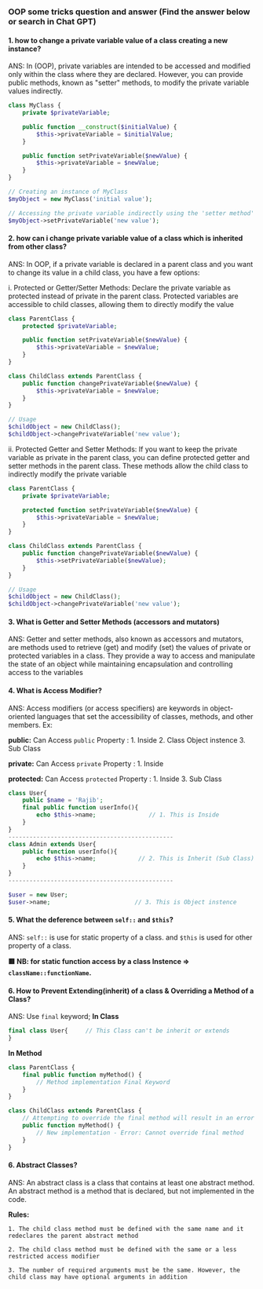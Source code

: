 ### OOP some tricks question and answer (Find the answer below or search in Chat GPT)

#### 1. how to change a private variable value of a class creating a new instance?
ANS:
In (OOP), private variables are intended to be accessed and modified only within the class where they are declared. However, you can provide public methods, known as "setter" methods, to modify the private variable values indirectly.

```php
class MyClass {
    private $privateVariable;

    public function __construct($initialValue) {
        $this->privateVariable = $initialValue;
    }

    public function setPrivateVariable($newValue) {
        $this->privateVariable = $newValue;
    }
}

// Creating an instance of MyClass
$myObject = new MyClass('initial value');

// Accessing the private variable indirectly using the 'setter method'
$myObject->setPrivateVariable('new value');

```

#### 2. how can i change private variable value of a class which is inherited from other class?
ANS:
In OOP, if a private variable is declared in a parent class and you want to change its value in a child class, you have a few options:

i. Protected or Getter/Setter Methods:
        Declare the private variable as protected instead of private in the parent class. Protected variables are accessible to child classes, allowing them to directly modify the value
        
```php
class ParentClass {
    protected $privateVariable;

    public function setPrivateVariable($newValue) {
        $this->privateVariable = $newValue;
    }
}

class ChildClass extends ParentClass {
    public function changePrivateVariable($newValue) {
        $this->privateVariable = $newValue;
    }
}

// Usage
$childObject = new ChildClass();
$childObject->changePrivateVariable('new value');
```
ii. Protected Getter and Setter Methods:
        If you want to keep the private variable as private in the parent class, you can define protected getter and setter methods in the parent class. These methods allow the child class to indirectly modify the private variable

```php
class ParentClass {
    private $privateVariable;

    protected function setPrivateVariable($newValue) {
        $this->privateVariable = $newValue;
    }
}

class ChildClass extends ParentClass {
    public function changePrivateVariable($newValue) {
        $this->setPrivateVariable($newValue);
    }
}

// Usage
$childObject = new ChildClass();
$childObject->changePrivateVariable('new value');
```

#### 3. What is Getter and Setter Methods (accessors and mutators)
ANS:
Getter and setter methods, also known as accessors and mutators, are methods used to retrieve (get) and modify (set) the values of private or protected variables in a class. They provide a way to access and manipulate the state of an object while maintaining encapsulation and controlling access to the variables

#### 4. What is Access Modifier?
ANS:
Access modifiers (or access specifiers) are keywords in object-oriented languages that set the accessibility of classes, methods, and other members. 
Ex: 

__public:__ Can Access `public` Property : 1. Inside 2. Class Object instence 3. Sub Class

__private:__ Can Access `private` Property : 1. Inside

__protected:__ Can Access `protected` Property : 1. Inside 3. Sub Class

```php
class User{
    public $name = 'Rajib';
    final public function userInfo(){
        echo $this->name;               // 1. This is Inside
    }
}
-----------------------------------------------
class Admin extends User{
    public function userInfo(){
        echo $this->name;            // 2. This is Inherit (Sub Class)
    }
}
-----------------------------------------------

$user = new User;
$user->name;                        // 3. This is Object instence
```
#### 5. What the deference between `self::` and `$this`?
ANS: `self::` is use for static property of a class. and `$this` is used for other property of a class.

<b> 🟥 NB: for static function access by a class Instence => `className::functionName`. </b>
#### 6. How to Prevent Extending(inherit) of a class & Overriding a Method of a Class?
ANS: Use `final` keyword;
__In Class__
```php
final class User{     // This Class can't be inherit or extends
}
```
__In Method__
```php
class ParentClass {
    final public function myMethod() {
        // Method implementation Final Keyword
    }
}

class ChildClass extends ParentClass {
    // Attempting to override the final method will result in an error
    public function myMethod() {
        // New implementation - Error: Cannot override final method
    }
}
```
#### 6. Abstract Classes?
ANS: An abstract class is a class that contains at least one abstract method. An abstract method is a method that is declared, but not         implemented in the code.

  __Rules:__
  
    1. The child class method must be defined with the same name and it redeclares the parent abstract method
    
    2. The child class method must be defined with the same or a less restricted access modifier
    
    3. The number of required arguments must be the same. However, the child class may have optional arguments in addition
